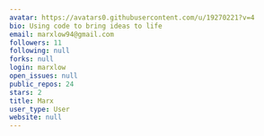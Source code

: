 ```yaml
---
avatar: https://avatars0.githubusercontent.com/u/19270221?v=4
bio: Using code to bring ideas to life
email: marxlow94@gmail.com
followers: 11
following: null
forks: null
login: marxlow
open_issues: null
public_repos: 24
stars: 2
title: Marx
user_type: User
website: null
---
```

